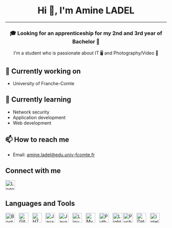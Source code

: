 <h1 align="center">Hi 👋, I'm Amine LADEL</h1>
<hr>
<h3 align="center"> 🎓 Looking for an apprenticeship for my 2nd and 3rd year of Bachelor 🤝</h3>
<p align="center">I'm a student who is passionate about IT 🖥 and Photography/Video 📸</p>

## 🔭 Currently working on
- University of Franche-Comte

## 🌱 Currently learning
- Network security
- Application development
- Web development

## 📫 How to reach me
- Email: amine.ladel@edu.univ-fcomte.fr

## Connect with me
<a href="https://www.linkedin.com/in/amine-ladel">
  <img src="https://cdn.jsdelivr.net/gh/devicons/devicon/icons/linkedin/linkedin-original.svg" alt="Logo LinkedIn" width="30" height="30">
</a>



## Languages and Tools
<p>
  <img src="https://cdn.jsdelivr.net/gh/devicons/devicon/icons/bootstrap/bootstrap-original.svg" alt="Bootstrap" width="30" height="30">&nbsp;&nbsp;
  <img src="https://cdn.jsdelivr.net/gh/devicons/devicon/icons/git/git-original.svg" alt="Git" width="30" height="30">&nbsp;&nbsp;
  <img src="https://cdn.jsdelivr.net/gh/devicons/devicon/icons/html5/html5-original.svg" alt="HTML5" width="30" height="30">&nbsp;&nbsp;
  <img src="https://cdn.jsdelivr.net/gh/devicons/devicon/icons/java/java-original.svg" alt="Java" width="30" height="30">&nbsp;&nbsp;
  <img src="https://cdn.jsdelivr.net/gh/devicons/devicon/icons/javascript/javascript-original.svg" alt="JavaScript" width="30" height="30">&nbsp;&nbsp;
  <img src="https://cdn.jsdelivr.net/gh/devicons/devicon/icons/linux/linux-original.svg" alt="Linux" width="30" height="30">&nbsp;&nbsp;
  <img src="https://cdn.jsdelivr.net/gh/devicons/devicon/icons/mysql/mysql-original.svg" alt="MySQL" width="30" height="30">&nbsp;&nbsp;
  <img src="https://cdn.jsdelivr.net/gh/devicons/devicon/icons/python/python-original.svg" alt="Python" width="30" height="30">&nbsp;&nbsp;
  <img src="https://upload.wikimedia.org/wikipedia/commons/b/b6/Adobe_Photoshop_Lightroom_CC_logo.svg" alt="Lightroom" width="30" height="30">
  <img src="https://upload.wikimedia.org/wikipedia/commons/1/1d/PyCharm_Icon.svg" alt="Pycharm" width="30" height="30">&nbsp;&nbsp;
  <img src="https://upload.wikimedia.org/wikipedia/commons/c/c9/DataGrip.svg" alt="Datagrip" width="30" height="30">&nbsp;&nbsp;
  <img src="https://upload.wikimedia.org/wikipedia/commons/9/9c/IntelliJ_IDEA_Icon.svg" alt="intellij" width="30" height="30">&nbsp;&nbsp;
</p>
